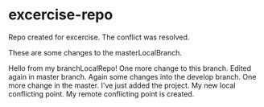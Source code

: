 # excercise-repo
Repo created for excercise.
The conflict was resolved.

These are some changes to the masterLocalBranch.

Hello from my branchLocalRepo!
One more change to this branch.
Edited again in master branch.
Again some changes into the develop branch.
One more change in the master.
I've just added the project.
My new local conflicting point.
My remote conflicting point is created.
